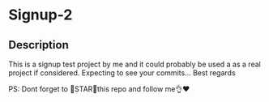 # Signup-2
## Description
This is a signup test project by me and it could probably be used a as a real project if considered.
Expecting to see your commits...
Best regards

PS: Dont forget to 🌟STAR🌟this repo and follow me👌❤️


